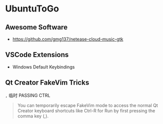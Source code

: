 # UbuntuToGo

## Awesome Software

- https://github.com/gmg137/netease-cloud-music-gtk

## VSCode Extensions

- Windows Default Keybindings

## Qt Creator FakeVim Tricks

`,` 临时 PASSING CTRL

> You can temporarily escape FakeVim mode to access the normal Qt Creator keyboard shortcuts like Ctrl-R for Run by first pressing the comma key (,).
